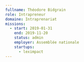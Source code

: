 ```yaml
---
fullname: Théodore Bidgrain
role: Intrapreneur
domaine: Intraprenariat
missions:
  - start: 2019-01-31
    end: 2019-11-20
    status: admin
    employer: Assemblée nationale
    startups:
      - leximpact
---
```

